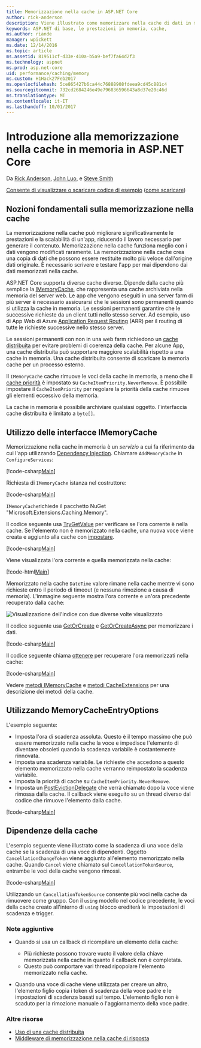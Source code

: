```yaml
---
title: Memorizzazione nella cache in ASP.NET Core
author: rick-anderson
description: Viene illustrato come memorizzare nella cache di dati in memoria in ASP.NET Core.
keywords: ASP.NET di base, le prestazioni in memoria, cache,
ms.author: riande
manager: wpickett
ms.date: 12/14/2016
ms.topic: article
ms.assetid: 819511cf-d33e-410a-b5a9-bef7fa64d2f3
ms.technology: aspnet
ms.prod: asp.net-core
uid: performance/caching/memory
ms.custom: H1Hack27Feb2017
ms.openlocfilehash: 5ce865427b6ca44c76888908fdeea9cd45c881c4
ms.sourcegitcommit: 732cd2684246e49e796836596643a8d37e20c46d
ms.translationtype: MT
ms.contentlocale: it-IT
ms.lasthandoff: 10/01/2017
---
```

# <a name="introduction-to-in-memory-caching-in-aspnet-core"></a>Introduzione alla memorizzazione nella cache in memoria in ASP.NET Core

Da [Rick Anderson](https://twitter.com/RickAndMSFT), [John Luo](https://github.com/JunTaoLuo), e [Steve Smith](https://ardalis.com/)

[Consente di visualizzare o scaricare codice di esempio](https://github.com/aspnet/Docs/tree/master/aspnetcore/performance/caching/memory/sample) ([come scaricare](xref:tutorials/index#how-to-download-a-sample))

## <a name="caching-basics"></a>Nozioni fondamentali sulla memorizzazione nella cache

La memorizzazione nella cache può migliorare significativamente le prestazioni e la scalabilità di un'app, riducendo il lavoro necessario per generare il contenuto. Memorizzazione nella cache funziona meglio con i dati vengono modificati raramente. La memorizzazione nella cache crea una copia di dati che possono essere restituite molto più veloce dall'origine dati originale. È necessario scrivere e testare l'app per mai dipendono dai dati memorizzati nella cache.

ASP.NET Core supporta diverse cache diverse. Dipende dalla cache più semplice la [IMemoryCache](https://docs.microsoft.com/aspnet/core/api/microsoft.extensions.caching.memory.imemorycache), che rappresenta una cache archiviata nella memoria del server web. Le app che vengono eseguiti in una server farm di più server è necessario assicurarsi che le sessioni sono permanenti quando si utilizza la cache in memoria. Le sessioni permanenti garantire che le successive richieste da un client tutti nello stesso server. Ad esempio, uso di App Web di Azure [Application Request Routing](https://www.iis.net/learn/extensions/planning-for-arr) (ARR) per il routing di tutte le richieste successive nello stesso server.

Le sessioni permanenti con non in una web farm richiedono un [cache distribuita](distributed.md) per evitare problemi di coerenza della cache. Per alcune App, una cache distribuita può supportare maggiore scalabilità rispetto a una cache in memoria. Una cache distribuita consente di scaricare la memoria cache per un processo esterno. 

Il `IMemoryCache` cache rimuove le voci della cache in memoria, a meno che il [cache priorità](https://docs.microsoft.com/aspnet/core/api/microsoft.extensions.caching.memory.cacheitempriority) è impostato su `CacheItemPriority.NeverRemove`. È possibile impostare il `CacheItemPriority` per regolare la priorità della cache rimuove gli elementi eccessivo della memoria.

La cache in memoria è possibile archiviare qualsiasi oggetto. l'interfaccia cache distribuita è limitato a `byte[]`.

## <a name="using-imemorycache"></a>Utilizzo delle interfacce IMemoryCache

Memorizzazione nella cache in memoria è un *servizio* a cui fa riferimento da cui l'app utilizzando [Dependency Injection](../../fundamentals/dependency-injection.md). Chiamare `AddMemoryCache` in `ConfigureServices`:

[!code-csharp[Main](memory/sample/WebCache/Startup.cs?highlight=8)] 

Richiesta di `IMemoryCache` istanza nel costruttore:

[!code-csharp[Main](memory/sample/WebCache/Controllers/HomeController.cs?name=snippet_ctor&highlight=3,5-)] 

`IMemoryCache`richiede il pacchetto NuGet "Microsoft.Extensions.Caching.Memory".

Il codice seguente usa [TryGetValue](https://docs.microsoft.com/aspnet/core/api/microsoft.extensions.caching.memory.imemorycache#Microsoft_Extensions_Caching_Memory_IMemoryCache_TryGetValue_System_Object_System_Object__) per verificare se l'ora corrente è nella cache. Se l'elemento non è memorizzato nella cache, una nuova voce viene creata e aggiunto alla cache con [impostare](https://docs.microsoft.com/aspnet/core/api/microsoft.extensions.caching.memory.cacheextensions#Microsoft_Extensions_Caching_Memory_CacheExtensions_Set__1_Microsoft_Extensions_Caching_Memory_IMemoryCache_System_Object___0_).

[!code-csharp[Main](memory/sample/WebCache/Controllers/HomeController.cs?name=snippet1)]

Viene visualizzata l'ora corrente e quella memorizzata nella cache:

[!code-html[Main](memory/sample/WebCache/Views/Home/Cache.cshtml)]

Memorizzato nella cache `DateTime` valore rimane nella cache mentre vi sono richieste entro il periodo di timeout (e nessuna rimozione a causa di memoria). L'immagine seguente mostra l'ora corrente e un'ora precedente recuperato dalla cache:

![Visualizzazione dell'indice con due diverse volte visualizzato](memory/_static/time.png)

Il codice seguente usa [GetOrCreate](https://docs.microsoft.com/aspnet/core/api/microsoft.extensions.caching.memory.cacheextensions#Microsoft_Extensions_Caching_Memory_CacheExtensions_GetOrCreate__1_Microsoft_Extensions_Caching_Memory_IMemoryCache_System_Object_System_Func_Microsoft_Extensions_Caching_Memory_ICacheEntry___0__) e [GetOrCreateAsync](https://docs.microsoft.com/aspnet/core/api/microsoft.extensions.caching.memory.cacheextensions#Microsoft_Extensions_Caching_Memory_CacheExtensions_GetOrCreateAsync__1_Microsoft_Extensions_Caching_Memory_IMemoryCache_System_Object_System_Func_Microsoft_Extensions_Caching_Memory_ICacheEntry_System_Threading_Tasks_Task___0___) per memorizzare i dati. 

[!code-csharp[Main](memory/sample/WebCache/Controllers/HomeController.cs?name=snippet2&highlight=3-7,14-19)]

Il codice seguente chiama [ottenere](https://docs.microsoft.com/aspnet/core/api/microsoft.extensions.caching.memory.cacheextensions#Microsoft_Extensions_Caching_Memory_CacheExtensions_Get__1_Microsoft_Extensions_Caching_Memory_IMemoryCache_System_Object_) per recuperare l'ora memorizzati nella cache:

[!code-csharp[Main](memory/sample/WebCache/Controllers/HomeController.cs?name=snippet_gct)]

Vedere [metodi IMemoryCache](https://docs.microsoft.com/aspnet/core/api/microsoft.extensions.caching.memory.imemorycache) e [metodi CacheExtensions](https://docs.microsoft.com/aspnet/core/api/microsoft.extensions.caching.memory.cacheextensions) per una descrizione dei metodi della cache.

## <a name="using-memorycacheentryoptions"></a>Utilizzando MemoryCacheEntryOptions

L'esempio seguente:

- Imposta l'ora di scadenza assoluta. Questo è il tempo massimo che può essere memorizzato nella cache la voce e impedisce l'elemento di diventare obsoleti quando la scadenza variabile è costantemente rinnovata.
- Imposta una scadenza variabile. Le richieste che accedono a questo elemento memorizzato nella cache verranno reimpostato la scadenza variabile.
- Imposta la priorità di cache su `CacheItemPriority.NeverRemove`. 
- Imposta un [PostEvictionDelegate](https://docs.microsoft.com/aspnet/core/api/microsoft.extensions.caching.memory.postevictiondelegate) che verrà chiamato dopo la voce viene rimossa dalla cache. Il callback viene eseguito su un thread diverso dal codice che rimuove l'elemento dalla cache.

[!code-csharp[Main](memory/sample/WebCache/Controllers/HomeController.cs?name=snippet_et&highlight=14-20)]

## <a name="cache-dependencies"></a>Dipendenze della cache

L'esempio seguente viene illustrato come la scadenza di una voce della cache se la scadenza di una voce di dipendenti. Oggetto `CancellationChangeToken` viene aggiunto all'elemento memorizzato nella cache. Quando `Cancel` viene chiamato sul `CancellationTokenSource`, entrambe le voci della cache vengono rimossi. 

[!code-csharp[Main](memory/sample/WebCache/Controllers/HomeController.cs?name=snippet_ed)]

Utilizzando un `CancellationTokenSource` consente più voci nella cache da rimuovere come gruppo. Con il `using` modello nel codice precedente, le voci della cache creato all'interno di `using` blocco erediterà le impostazioni di scadenza e trigger.

### <a name="additional-notes"></a>Note aggiuntive

- Quando si usa un callback di ricompilare un elemento della cache:

  - Più richieste possono trovare vuoto il valore della chiave memorizzata nella cache in quanto il callback non è completata. 
  - Questo può comportare vari thread ripopolare l'elemento memorizzato nella cache.

- Quando una voce di cache viene utilizzata per creare un altro, l'elemento figlio copia i token di scadenza della voce padre e le impostazioni di scadenza basati sul tempo. L'elemento figlio non è scaduto per la rimozione manuale o l'aggiornamento della voce padre.

### <a name="other-resources"></a>Altre risorse

* [Uso di una cache distribuita](distributed.md)
* [Middleware di memorizzazione nella cache di risposta](middleware.md)
